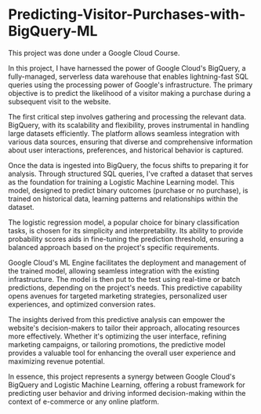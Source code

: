 # Predicting-Visitor-Purchases-with-BigQuery-ML

This project was done under a Google Cloud Course.

In this project, I have harnessed the power of Google Cloud's BigQuery, a fully-managed, serverless data warehouse that enables lightning-fast SQL queries using the processing power of Google's infrastructure. The primary objective is to predict the likelihood of a visitor making a purchase during a subsequent visit to the website.

The first critical step involves gathering and processing the relevant data. BigQuery, with its scalability and flexibility, proves instrumental in handling large datasets efficiently. The platform allows seamless integration with various data sources, ensuring that diverse and comprehensive information about user interactions, preferences, and historical behavior is captured.

Once the data is ingested into BigQuery, the focus shifts to preparing it for analysis. Through structured SQL queries, I've crafted a dataset that serves as the foundation for training a Logistic Machine Learning model. This model, designed to predict binary outcomes (purchase or no purchase), is trained on historical data, learning patterns and relationships within the dataset.

The logistic regression model, a popular choice for binary classification tasks, is chosen for its simplicity and interpretability. Its ability to provide probability scores aids in fine-tuning the prediction threshold, ensuring a balanced approach based on the project's specific requirements.

Google Cloud's ML Engine facilitates the deployment and management of the trained model, allowing seamless integration with the existing infrastructure. The model is then put to the test using real-time or batch predictions, depending on the project's needs. This predictive capability opens avenues for targeted marketing strategies, personalized user experiences, and optimized conversion rates.

The insights derived from this predictive analysis can empower the website's decision-makers to tailor their approach, allocating resources more effectively. Whether it's optimizing the user interface, refining marketing campaigns, or tailoring promotions, the predictive model provides a valuable tool for enhancing the overall user experience and maximizing revenue potential.

In essence, this project represents a synergy between Google Cloud's BigQuery and Logistic Machine Learning, offering a robust framework for predicting user behavior and driving informed decision-making within the context of e-commerce or any online platform.
